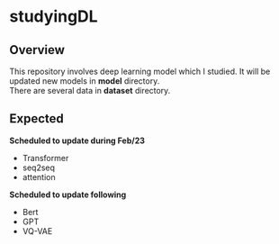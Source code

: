 # studyingDL

## Overview
  This repository involves deep learning model which I studied. It will be updated new models in **model** directory.   
  There are several data in **dataset** directory.
  
  
## Expected  
  **Scheduled to update during Feb/23**
  * Transformer
  * seq2seq
  * attention 
 
**Scheduled to update following**
  * Bert
  * GPT
  * VQ-VAE


